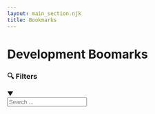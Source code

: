 ```yaml
---
layout: main_section.njk
title: Bookmarks
---
```


# Development Boomarks

<div class="filter-section">
    <div class="filter-toggle" onclick="toggleFilters()">
        <h3>🔍 Filters</h3>
        <span class="arrow">▼</span>
    </div>
    <div class="filter-content hidden" id="filterContent">
        <div class="search-box">
            <input type="text" id="searchInput" placeholder="Search ..." oninput="itemFilter.filterItems()">
        </div>
        <div class="tag-filters" id="tagFilters">
            <!-- Tags will be populated by JavaScript -->
        </div>
    </div>
</div>

<div class="bookmarks-grid" id="bookmarksGrid">
    <!-- Bookmarks will be populated by JavaScript -->
</div>

<div class="no-results" id="noResults" style="display: none;">
    No bookmarks found matching your criteria. 
</div>

<script src="{{ baseUrl }}/js/item-filter.js"></script>
<script type="module" src="{{ baseUrl }}/js/bookmarks-config.js"></script>
